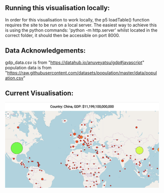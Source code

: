 
## Running this visualisation locally:
In order for this visualisation to work locally, the p5 loadTable() function requires the site to be run on a local server.
The easiest way to achieve this is using the python commands:
'python -m http.server' whilst located in the correct folder, it should then be accessible on port 8000.

## Data Acknowledgements:
gdp_data.csv is from "https://datahub.io/anuveyatsu/gdp#javascript"
population data is from "https://raw.githubusercontent.com/datasets/population/master/data/population.csv"

## Current Visualisation:
![Visuals](visual.png)
